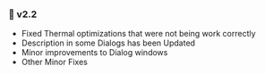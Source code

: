 ### 🔋 v2.2

* Fixed Thermal optimizations that were not being work correctly
* Description in some Dialogs has been Updated
* Minor improvements to Dialog windows
* Other Minor Fixes
